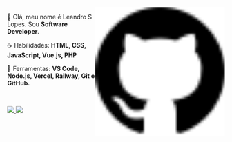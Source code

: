 <img src="github.svg" min-width="300px" max-width="300px" width="300px" align="right" alt="logo github">

<p align="left"> 
 🖖 Olá, meu nome é Leandro S Lopes. Sou <strong>Software Developer</strong>.
</p>

<p align="left">
 ☕ Habilidades: <strong>HTML, CSS, JavaScript, Vue.js, PHP</strong>
</p>

<p align="left">
  💼 Ferramentas: <strong>VS Code, Node.js, Vercel, Railway, Git e GitHub.</strong>
</p>


<br>

<p align="left">
  <a href="https://www.linkedin.com/in/programmer-leandrolopes/" alt="Linkedin">
    <img src="https://img.shields.io/badge/-Linkedin-6610F2?style=for-the-badge&logo=Linkedin&logoColor=FFFFFF&link=https://www.linkedin.com/in/programmer-leandrolopes/"/>
  </a>

  <a href="https://github.com/leandroslopes" alt="GitHub">
    <img src="https://img.shields.io/badge/-GitHub-6610F2?style=for-the-badge&logo=GitHub&logoColor=FFFFFF&link=https://github.com/leandroslopes"/>
  </a>
</p>
